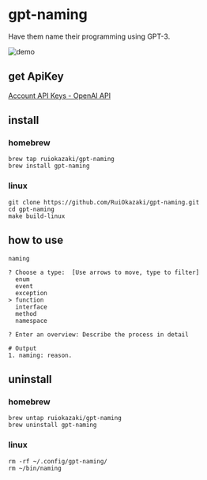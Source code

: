 # gpt-naming

Have them name their programming using GPT-3.

![demo](https://user-images.githubusercontent.com/70571576/223034019-62f8c7be-0cf2-4ba9-b3ac-7b83bf81a009.gif)

## get ApiKey

[Account API Keys - OpenAI API](https://platform.openai.com/account/api-keys)

## install

### homebrew

```shell
brew tap ruiokazaki/gpt-naming
brew install gpt-naming
```

### linux

```shell
git clone https://github.com/RuiOkazaki/gpt-naming.git
cd gpt-naming
make build-linux
```

## how to use

```shell
naming
```

```shell
? Choose a type:  [Use arrows to move, type to filter]
  enum
  event
  exception
> function
  interface
  method
  namespace
```

```shell
? Enter an overview: Describe the process in detail
```

```shell
# Output
1. naming: reason.
```

## uninstall

### homebrew

```shell
brew untap ruiokazaki/gpt-naming
brew uninstall gpt-naming
```

### linux

```shell
rm -rf ~/.config/gpt-naming/
rm ~/bin/naming
```
